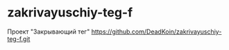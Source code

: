 # zakrivayuschiy-teg-f
Проект "Закрывающий тег"
https://github.com/DeadKoin/zakrivayuschiy-teg-f.git
